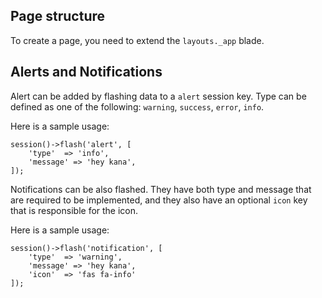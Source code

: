 ## Page structure

To create a page, you need to extend the `layouts._app` blade. 

## Alerts and Notifications

Alert can be added by flashing data to a `alert` session key. Type can be defined as one of the following: `warning`, `success`, `error`, `info`. 

Here is a sample usage: 
```
session()->flash('alert', [
    'type'  => 'info',
    'message' => 'hey kana',
]);
```

Notifications can be also flashed. They have both type and message that are required to be implemented, and they also have an optional `icon` key that is responsible for the icon. 

Here is a sample usage: 
```
session()->flash('notification', [
    'type'  => 'warning',
    'message' => 'hey kana',
    'icon'  => 'fas fa-info'
]);
```
